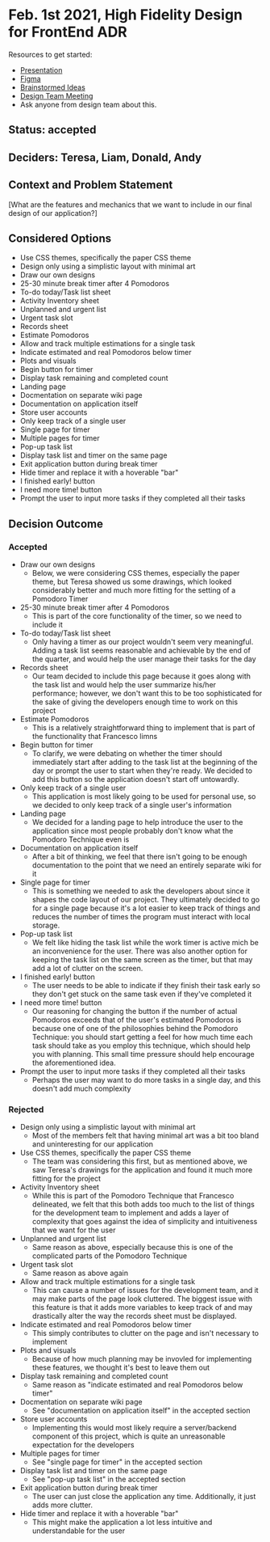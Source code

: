 # Feb. 1st 2021, High Fidelity Design for FrontEnd ADR

Resources to get started:

- [Presentation](https://github.com/DonaldWolfson/cse110-w21-group29/blob/main/specs/brainstorm/Electric%20Pomato%20UI/UX%20Design%20(Complete)/high_fidelity_interface_design.pdf)
- [Figma](https://www.figma.com/file/0xkjAbdUK1WsQjAqwKRYTc/Electric-Pomato-Prototype?node-id=0%3A1)
- [Brainstormed Ideas](https://github.com/DonaldWolfson/cse110-w21-group29/tree/main/specs/brainstorm)
- [Design Team Meeting](https://github.com/DonaldWolfson/cse110-w21-group29/blob/main/admin/meetings/012521-design.md)
- Ask anyone from design team about this.

## Status: accepted

## Deciders: Teresa, Liam, Donald, Andy

## Context and Problem Statement

[What are the features and mechanics that we want to include in our final design of our application?]

## Considered Options

- Use CSS themes, specifically the paper CSS theme
- Design only using a simplistic layout with minimal art
- Draw our own designs
- 25-30 minute break timer after 4 Pomodoros
- To-do today/Task list sheet
- Activity Inventory sheet
- Unplanned and urgent list
- Urgent task slot
- Records sheet
- Estimate Pomodoros
- Allow and track multiple estimations for a single task
- Indicate estimated and real Pomodoros below timer
- Plots and visuals
- Begin button for timer
- Display task remaining and completed count
- Landing page
- Docmentation on separate wiki page
- Documentation on application itself
- Store user accounts
- Only keep track of a single user
- Single page for timer
- Multiple pages for timer
- Pop-up task list
- Display task list and timer on the same page
- Exit application button during break timer
- Hide timer and replace it with a hoverable "bar"
- I finished early! button
- I need more time! button
- Prompt the user to input more tasks if they completed all their tasks

## Decision Outcome

### Accepted

- Draw our own designs
  - Below, we were considering CSS themes, especially the paper theme, but Teresa showed us some drawings, which looked considerably better and much more fitting for the setting of a Pomodoro Timer
- 25-30 minute break timer after 4 Pomodoros
  - This is part of the core functionality of the timer, so we need to include it
- To-do today/Task list sheet
  - Only having a timer as our project wouldn't seem very meaningful. Adding a task list seems reasonable and achievable by the end of the quarter, and would help the user manage their tasks for the day
- Records sheet
  - Our team decided to include this page because it goes along with the task list and would help the user summarize his/her performance; however, we don't want this to be too sophisticated for the sake of giving the developers enough time to work on this project
- Estimate Pomodoros
  - This is a relatively straightforward thing to implement that is part of the functionality that Francesco limns
- Begin button for timer
  - To clarify, we were debating on whether the timer should immediately start after adding to the task list at the beginning of the day or prompt the user to start when they're ready. We decided to add this button so the application doesn't start off untowardly.
- Only keep track of a single user
  - This application is most likely going to be used for personal use, so we decided to only keep track of a single user's information
- Landing page
  - We decided for a landing page to help introduce the user to the application since most people probably don't know what the Pomodoro Technique even is
- Documentation on application itself
  - After a bit of thinking, we feel that there isn't going to be enough documentation to the point that we need an entirely separate wiki for it
- Single page for timer
  - This is something we needed to ask the developers about since it shapes the code layout of our project. They ultimately decided to go for a single page because it's a lot easier to keep track of things and reduces the number of times the program must interact with local storage.
- Pop-up task list
  - We felt like hiding the task list while the work timer is active mich be an inconvenience for the user. There was also another option for keeping the task list on the same screen as the timer, but that may add a lot of clutter on the screen.
- I finished early! button
  - The user needs to be able to indicate if they finish their task early so they don't get stuck on the same task even if they've completed it
- I need more time! button
  - Our reasoning for changing the button if the number of actual Pomodoros exceeds that of the user's estimated Pomodoros is because one of one of the philosophies behind the Pomodoro Technique: you should start getting a feel for how much time each task should take as you employ this technique, which should help you with planning. This small time pressure should help encourage the aforementioned idea.
- Prompt the user to input more tasks if they completed all their tasks
  - Perhaps the user may want to do more tasks in a single day, and this doesn't add much complexity

### Rejected

- Design only using a simplistic layout with minimal art
  - Most of the members felt that having minimal art was a bit too bland and uninteresting for our application
- Use CSS themes, specifically the paper CSS theme
  - The team was considering this first, but as mentioned above, we saw Teresa's drawings for the application and found it much more fitting for the project
- Activity Inventory sheet
  - While this is part of the Pomodoro Technique that Francesco delineated, we felt that this both adds too much to the list of things for the development team to implement and adds a layer of complexity that goes against the idea of simplicity and intuitiveness that we want for the user
- Unplanned and urgent list
  - Same reason as above, especially because this is one of the complicated parts of the Pomodoro Technique
- Urgent task slot
  - Same reason as above again
- Allow and track multiple estimations for a single task
  - This can cause a number of issues for the development team, and it may make parts of the page look cluttered. The biggest issue with this feature is that it adds more variables to keep track of and may drastically alter the way the records sheet must be displayed.
- Indicate estimated and real Pomodoros below timer
  - This simply contributes to clutter on the page and isn't necessary to implement
- Plots and visuals
  - Because of how much planning may be invovled for implementing these features, we thought it's best to leave them out
- Display task remaining and completed count
  - Same reason as "indicate estimated and real Pomodoros below timer"
- Docmentation on separate wiki page
  - See "documentation on application itself" in the accepted section
- Store user accounts
  - Implementing this would most likely require a server/backend component of this project, which is quite an unreasonable expectation for the developers
- Multiple pages for timer
  - See "single page for timer" in the accepted section
- Display task list and timer on the same page
  - See "pop-up task list" in the accepted section
- Exit application button during break timer
  - The user can just close the application any time. Additionally, it just adds more clutter.
- Hide timer and replace it with a hoverable "bar"
  - This might make the application a lot less intuitive and understandable for the user
